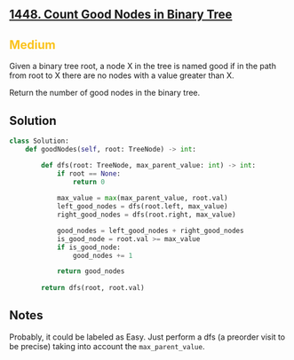 ## [1448. Count Good Nodes in Binary Tree](https://leetcode.com/problems/count-good-nodes-in-binary-tree/)

<h2 style="color:#fac31d">Medium</h2>
Given a binary tree root, a node X in the tree is named good if in the path from root to X there are no nodes with a value greater than X.

Return the number of good nodes in the binary tree.

## Solution
```python
class Solution:
    def goodNodes(self, root: TreeNode) -> int:

        def dfs(root: TreeNode, max_parent_value: int) -> int:
            if root == None:
                return 0
        
            max_value = max(max_parent_value, root.val)
            left_good_nodes = dfs(root.left, max_value)
            right_good_nodes = dfs(root.right, max_value)

            good_nodes = left_good_nodes + right_good_nodes
            is_good_node = root.val >= max_value
            if is_good_node:
                good_nodes += 1

            return good_nodes
        
        return dfs(root, root.val)
```

## Notes
Probably, it could be labeled as Easy. 
Just perform a dfs (a preorder visit to be precise) taking into account the `max_parent_value`.
